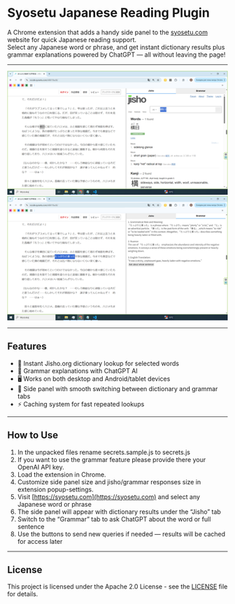 # Syosetu Japanese Reading Plugin

A Chrome extension that adds a handy side panel to the [syosetu.com](https://syosetu.com) website for quick Japanese reading support.  
Select any Japanese word or phrase, and get instant dictionary results plus grammar explanations powered by ChatGPT — all without leaving the page!

---

![Jisho search Demo](assets/Jisho-search-sidepanel.png)
![Grammar search Demo](assets/Grammar-search-sidepanel.png)

---

## Features

- 📖 Instant Jisho.org dictionary lookup for selected words  
- 🤖 Grammar explanations with ChatGPT AI  
- 🖥️ Works on both desktop and Android/tablet devices
- 🔄 Side panel with smooth switching between dictionary and grammar tabs  
- ⚡ Caching system for fast repeated lookups  

---

## How to Use

1. In the unpacked files rename secrets.sample.js to secrets.js
2. If you want to use the grammar feature please provide there your OpenAI API key.
3. Load the extension in Chrome.
4. Customize side panel size and jisho/grammar responses size in extension popup-settings.
5. Visit [https://syosetu.com](https://syosetu.com) and select any Japanese word or phrase  
6. The side panel will appear with dictionary results under the “Jisho” tab  
7. Switch to the “Grammar” tab to ask ChatGPT about the word or full sentence  
8. Use the buttons to send new queries if needed — results will be cached for access later  

---

## License

This project is licensed under the Apache 2.0 License - see the [LICENSE](LICENSE) file for details.


